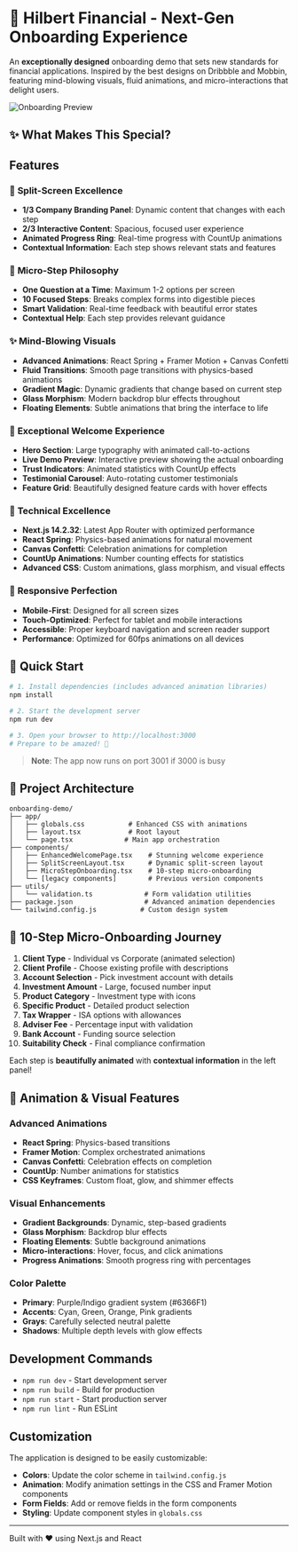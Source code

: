 # 🚀 Hilbert Financial - Next-Gen Onboarding Experience

An **exceptionally designed** onboarding demo that sets new standards for financial applications. Inspired by the best designs on Dribbble and Mobbin, featuring mind-blowing visuals, fluid animations, and micro-interactions that delight users.

![Onboarding Preview](https://via.placeholder.com/1200x600/6366F1/FFFFFF?text=Exceptional+Onboarding+Experience)

## ✨ **What Makes This Special?**

## Features

### 🎨 **Split-Screen Excellence**
- **1/3 Company Branding Panel**: Dynamic content that changes with each step
- **2/3 Interactive Content**: Spacious, focused user experience
- **Animated Progress Ring**: Real-time progress with CountUp animations
- **Contextual Information**: Each step shows relevant stats and features

### 🧩 **Micro-Step Philosophy**
- **One Question at a Time**: Maximum 1-2 options per screen
- **10 Focused Steps**: Breaks complex forms into digestible pieces
- **Smart Validation**: Real-time feedback with beautiful error states
- **Contextual Help**: Each step provides relevant guidance

### ✨ **Mind-Blowing Visuals**
- **Advanced Animations**: React Spring + Framer Motion + Canvas Confetti
- **Fluid Transitions**: Smooth page transitions with physics-based animations
- **Gradient Magic**: Dynamic gradients that change based on current step
- **Glass Morphism**: Modern backdrop blur effects throughout
- **Floating Elements**: Subtle animations that bring the interface to life

### 🎯 **Exceptional Welcome Experience**
- **Hero Section**: Large typography with animated call-to-actions
- **Live Demo Preview**: Interactive preview showing the actual onboarding
- **Trust Indicators**: Animated statistics with CountUp effects
- **Testimonial Carousel**: Auto-rotating customer testimonials
- **Feature Grid**: Beautifully designed feature cards with hover effects

### 🚀 **Technical Excellence**
- **Next.js 14.2.32**: Latest App Router with optimized performance
- **React Spring**: Physics-based animations for natural movement
- **Canvas Confetti**: Celebration animations for completion
- **CountUp Animations**: Number counting effects for statistics
- **Advanced CSS**: Custom animations, glass morphism, and visual effects

### 📱 **Responsive Perfection**
- **Mobile-First**: Designed for all screen sizes
- **Touch-Optimized**: Perfect for tablet and mobile interactions
- **Accessible**: Proper keyboard navigation and screen reader support
- **Performance**: Optimized for 60fps animations on all devices

## 🚀 **Quick Start**

```bash
# 1. Install dependencies (includes advanced animation libraries)
npm install

# 2. Start the development server
npm run dev

# 3. Open your browser to http://localhost:3000
# Prepare to be amazed! 🤯
```

> **Note**: The app now runs on port 3001 if 3000 is busy

## 📁 **Project Architecture**

```
onboarding-demo/
├── app/
│   ├── globals.css           # Enhanced CSS with animations
│   ├── layout.tsx            # Root layout
│   └── page.tsx             # Main app orchestration
├── components/
│   ├── EnhancedWelcomePage.tsx    # Stunning welcome experience
│   ├── SplitScreenLayout.tsx      # Dynamic split-screen layout
│   ├── MicroStepOnboarding.tsx    # 10-step micro-onboarding
│   └── [legacy components]        # Previous version components
├── utils/
│   └── validation.ts             # Form validation utilities
├── package.json                  # Advanced animation dependencies
└── tailwind.config.js           # Custom design system
```

## 🎯 **10-Step Micro-Onboarding Journey**

1. **Client Type** - Individual vs Corporate (animated selection)
2. **Client Profile** - Choose existing profile with descriptions
3. **Account Selection** - Pick investment account with details
4. **Investment Amount** - Large, focused number input
5. **Product Category** - Investment type with icons
6. **Specific Product** - Detailed product selection
7. **Tax Wrapper** - ISA options with allowances
8. **Adviser Fee** - Percentage input with validation
9. **Bank Account** - Funding source selection
10. **Suitability Check** - Final compliance confirmation

Each step is **beautifully animated** with **contextual information** in the left panel!

## 🎨 **Animation & Visual Features**

### **Advanced Animations**
- **React Spring**: Physics-based transitions
- **Framer Motion**: Complex orchestrated animations  
- **Canvas Confetti**: Celebration effects on completion
- **CountUp**: Number animations for statistics
- **CSS Keyframes**: Custom float, glow, and shimmer effects

### **Visual Enhancements**
- **Gradient Backgrounds**: Dynamic, step-based gradients
- **Glass Morphism**: Backdrop blur effects
- **Floating Elements**: Subtle background animations
- **Micro-interactions**: Hover, focus, and click animations
- **Progress Animations**: Smooth progress ring with percentages

### **Color Palette**
- **Primary**: Purple/Indigo gradient system (#6366F1)
- **Accents**: Cyan, Green, Orange, Pink gradients
- **Grays**: Carefully selected neutral palette
- **Shadows**: Multiple depth levels with glow effects

## Development Commands

- `npm run dev` - Start development server
- `npm run build` - Build for production
- `npm run start` - Start production server
- `npm run lint` - Run ESLint

## Customization

The application is designed to be easily customizable:

- **Colors**: Update the color scheme in `tailwind.config.js`
- **Animation**: Modify animation settings in the CSS and Framer Motion components
- **Form Fields**: Add or remove fields in the form components
- **Styling**: Update component styles in `globals.css`

---

Built with ❤️ using Next.js and React
